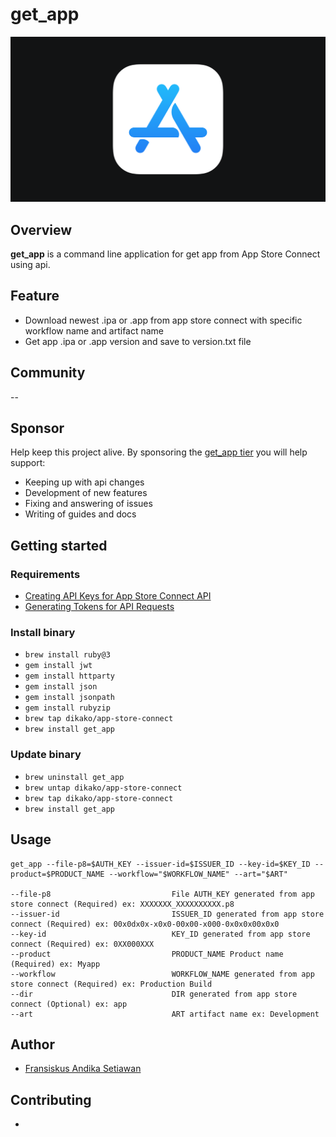 # get_app

<img src="assets/image/asc-logo.png">

## Overview

**get_app** is a command line application for get app from App Store Connect using api.

## Feature
- Download newest .ipa or .app from app store connect with specific workflow name and artifact name
- Get app .ipa or .app version and save to version.txt file

## Community

--

## Sponsor

Help keep this project alive. By sponsoring the [get_app tier](https://github.com/sponsors/dikako)
you will help support:

- Keeping up with api changes
- Development of new features
- Fixing and answering of issues
- Writing of guides and docs

## Getting started

### Requirements

- [Creating API Keys for App Store Connect API](https://developer.apple.com/documentation/appstoreconnectapi/creating_api_keys_for_app_store_connect_api)
- [Generating Tokens for API Requests](https://developer.apple.com/documentation/appstoreconnectapi/generating_tokens_for_api_requests)


### Install binary

- ``brew install ruby@3``
- ``gem install jwt``
- ``gem install httparty``
- ``gem install json``
- ``gem install jsonpath``
- ``gem install rubyzip``
- ``brew tap dikako/app-store-connect``
- ``brew install get_app``

### Update binary
- ``brew uninstall get_app``
- ``brew untap dikako/app-store-connect``
- ``brew tap dikako/app-store-connect``
- ``brew install get_app``

## Usage
```
get_app --file-p8=$AUTH_KEY --issuer-id=$ISSUER_ID --key-id=$KEY_ID --product=$PRODUCT_NAME --workflow="$WORKFLOW_NAME" --art="$ART"

--file-p8                           File AUTH_KEY generated from app store connect (Required) ex: XXXXXXX_XXXXXXXXXX.p8              
--issuer-id                         ISSUER_ID generated from app store connect (Required) ex: 00x0dx0x-x0x0-00x00-x000-0x0x0x00x0x0               
--key-id                            KEY_ID generated from app store connect (Required) ex: 0XX000XXX       
--product                           PRODUCT_NAME Product name (Required) ex: Myapp      
--workflow                          WORKFLOW_NAME generated from app store connect (Required) ex: Production Build           
--dir                               DIR generated from app store connect (Optional) ex: app
--art                               ART artifact name ex: Development           
```

## Author
- [Fransiskus Andika Setiawan](https://www.linkedin.com/in/fransiskus-andika-setiawan/)

## Contributing

- 
